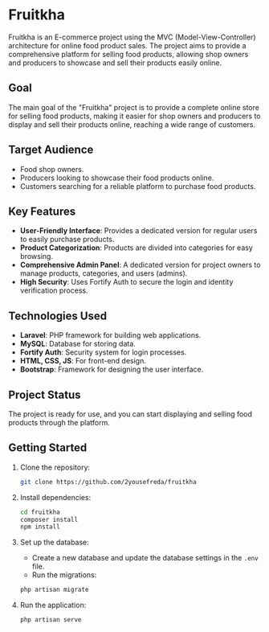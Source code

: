 # Fruitkha

Fruitkha is an E-commerce project using the MVC (Model-View-Controller) architecture for online food product sales. The project aims to provide a comprehensive platform for selling food products, allowing shop owners and producers to showcase and sell their products easily online.

## Goal
The main goal of the "Fruitkha" project is to provide a complete online store for selling food products, making it easier for shop owners and producers to display and sell their products online, reaching a wide range of customers.

## Target Audience
- Food shop owners.
- Producers looking to showcase their food products online.
- Customers searching for a reliable platform to purchase food products.

## Key Features
- **User-Friendly Interface**: Provides a dedicated version for regular users to easily purchase products.
- **Product Categorization**: Products are divided into categories for easy browsing.
- **Comprehensive Admin Panel**: A dedicated version for project owners to manage products, categories, and users (admins).
- **High Security**: Uses Fortify Auth to secure the login and identity verification process.

## Technologies Used
- **Laravel**: PHP framework for building web applications.
- **MySQL**: Database for storing data.
- **Fortify Auth**: Security system for login processes.
- **HTML, CSS, JS**: For front-end design.
- **Bootstrap**: Framework for designing the user interface.

## Project Status
The project is ready for use, and you can start displaying and selling food products through the platform.

## Getting Started
1. Clone the repository:
    ```bash
    git clone https://github.com/2yousefreda/fruitkha
    ```
2. Install dependencies:
    ```bash
    cd fruitkha
    composer install
    npm install
    ```
3. Set up the database:
    - Create a new database and update the database settings in the `.env` file.
    - Run the migrations:
    ```bash
    php artisan migrate
    ```

4. Run the application:
    ```bash
    php artisan serve
    ```



